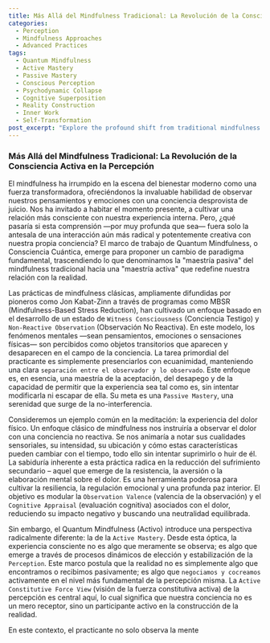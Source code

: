 ```yaml
---
title: Más Allá del Mindfulness Tradicional: La Revolución de la Consciencia Activa en la Percepción
categories:
  - Perception
  - Mindfulness Approaches
  - Advanced Practices
tags:
  - Quantum Mindfulness
  - Active Mastery
  - Passive Mastery
  - Conscious Perception
  - Psychodynamic Collapse
  - Cognitive Superposition
  - Reality Construction
  - Inner Work
  - Self-Transformation
post_excerpt: "Explore the profound shift from traditional mindfulness's 'passive mastery' to Quantum Mindfulness's 'active mastery.' This article delves into how conscious attention actively shapes experienced reality, moving beyond mere observation to intentional co-creation. Discover the principles that empower you to influence the very fabric of your perception for profound personal transformation."
---
```


### Más Allá del Mindfulness Tradicional: La Revolución de la Consciencia Activa en la Percepción

El mindfulness ha irrumpido en la escena del bienestar moderno como una fuerza transformadora, ofreciéndonos la invaluable habilidad de observar nuestros pensamientos y emociones con una conciencia desprovista de juicio. Nos ha invitado a habitar el momento presente, a cultivar una relación más consciente con nuestra experiencia interna. Pero, ¿qué pasaría si esta comprensión —por muy profunda que sea— fuera solo la antesala de una interacción aún más radical y potentemente creativa con nuestra propia conciencia? El marco de trabajo de Quantum Mindfulness, o Consciencia Cuántica, emerge para proponer un cambio de paradigma fundamental, trascendiendo lo que denominamos la "maestría pasiva" del mindfulness tradicional hacia una "maestría activa" que redefine nuestra relación con la realidad.

Las prácticas de mindfulness clásicas, ampliamente difundidas por pioneros como Jon Kabat-Zinn a través de programas como MBSR (Mindfulness-Based Stress Reduction), han cultivado un enfoque basado en el desarrollo de un estado de `Witness Consciousness` (Conciencia Testigo) y `Non-Reactive Observation` (Observación No Reactiva). En este modelo, los fenómenos mentales —sean pensamientos, emociones o sensaciones físicas— son percibidos como objetos transitorios que aparecen y desaparecen en el campo de la conciencia. La tarea primordial del practicante es simplemente presenciarlos con ecuanimidad, manteniendo una clara `separación entre el observador y lo observado`. Este enfoque es, en esencia, una maestría de la aceptación, del desapego y de la capacidad de permitir que la experiencia sea tal como es, sin intentar modificarla ni escapar de ella. Su meta es una `Passive Mastery`, una serenidad que surge de la no-interferencia.

Consideremos un ejemplo común en la meditación: la experiencia del dolor físico. Un enfoque clásico de mindfulness nos instruiría a observar el dolor con una conciencia no reactiva. Se nos animaría a notar sus cualidades sensoriales, su intensidad, su ubicación y cómo estas características pueden cambiar con el tiempo, todo ello sin intentar suprimirlo o huir de él. La sabiduría inherente a esta práctica radica en la reducción del sufrimiento secundario – aquel que emerge de la resistencia, la aversión o la elaboración mental sobre el dolor. Es una herramienta poderosa para cultivar la resiliencia, la regulación emocional y una profunda paz interior. El objetivo es modular la `Observation Valence` (valencia de la observación) y el `Cognitive Appraisal` (evaluación cognitiva) asociados con el dolor, reduciendo su impacto negativo y buscando una neutralidad equilibrada.

Sin embargo, el Quantum Mindfulness (Activo) introduce una perspectiva radicalmente diferente: la de la `Active Mastery`. Desde esta óptica, la experiencia consciente no es algo que meramente se observa; es algo que emerge a través de procesos dinámicos de elección y estabilización de la `Perception`. Este marco postula que la realidad no es simplemente algo que encontramos o recibimos pasivamente; es algo que `negociamos y cocreamos` activamente en el nivel más fundamental de la percepción misma. La `Active Constitutive Force View` (visión de la fuerza constitutiva activa) de la percepción es central aquí, lo cual significa que nuestra conciencia no es un mero receptor, sino un participante activo en la construcción de la realidad.

En este contexto, el practicante no solo observa la mente